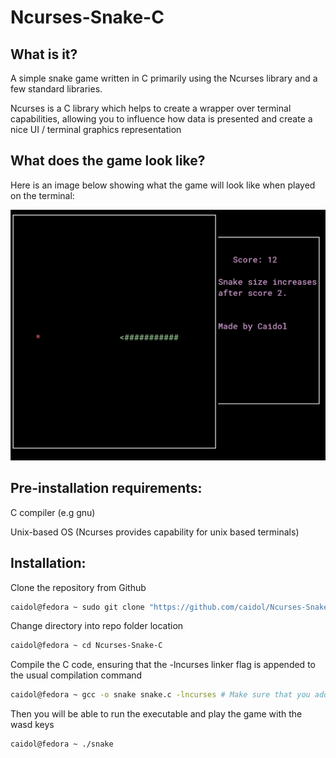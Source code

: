 # Ncurses-Snake-C

## What is it?
A simple snake game written in C primarily using the Ncurses library and a few standard libraries.

Ncurses is a C library which helps to create a wrapper over terminal capabilities, allowing you to influence how data is presented and create a nice UI / terminal graphics representation

## What does the game look like?

Here is an image below showing what the game will look like when played on the terminal:

![Alt text](https://github.com/caidol/Ncurses-Snake-C/blob/main/game_image.png)


## Pre-installation requirements:
C compiler (e.g gnu)

Unix-based OS (Ncurses provides capability for unix based terminals)

## Installation:

Clone the repository from Github

```bash
caidol@fedora ~ sudo git clone "https://github.com/caidol/Ncurses-Snake-C"
``` 

Change directory into repo folder location

```bash
caidol@fedora ~ cd Ncurses-Snake-C
``` 

Compile the C code, ensuring that the -lncurses linker flag is appended to the usual compilation command

```bash
caidol@fedora ~ gcc -o snake snake.c -lncurses # Make sure that you add the linker flag for ncurses
```

Then you will be able to run the executable and play the game with the wasd keys 

```bash
caidol@fedora ~ ./snake
```
